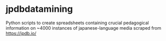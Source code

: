 # jpdbdatamining
Python scripts to create spreadsheets containing crucial pedagogical information on ~4000 instances of japanese-language media scraped from https://jpdb.io/
